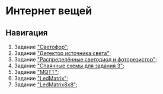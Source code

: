# Интернет вещей

## Навигация 

1. Задание ["Светофор"](traffic_light/readme.md);
2. Задание ["Детектор источника света"](light_source_detector/readme.md);
3. Задание ["Распределённые светодиод и фоторезистор"](led_photo_distributed_serial/readme.md);
4. Задание ["Спаянные схемы для задания 3"](soldering_led_photo/readme.md);
5. Задание ["MQTT"](led_photo_system/readme.md);
6. Задание ["LedMatrix"](led_matrix_2x2/readme.md);
7. Задание ["LedMatrix8x8"](led_matrix_8x8/readme.md);